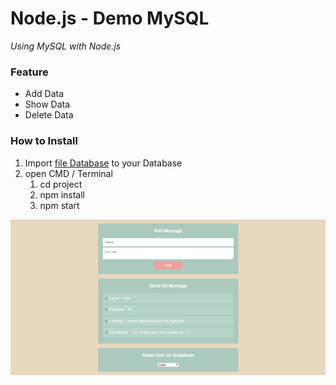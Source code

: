 # Node.js - Demo MySQL

*Using MySQL with Node.js*

### Feature
- Add Data
- Show Data
- Delete Data

### How to Install
1. Import [file Database](https://github.com/iamblocksberg/node.js-demo_mysql/blob/master/_File%20Database/awesome_db.sql) to your Database
1. open CMD / Terminal
    1. cd project
    1. npm install
    1. npm start


![Screenshot](_Screenshot/Screenshot_8.png)

